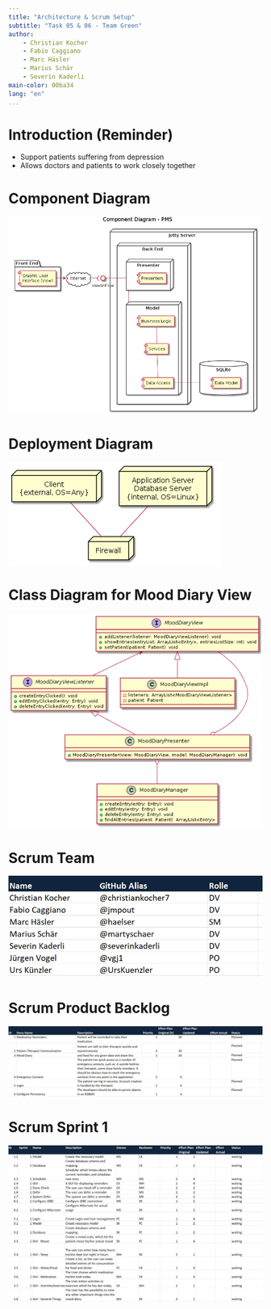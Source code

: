 ```yaml
---
title: "Architecture & Scrum Setup"
subtitle: "Task 05 & 06 - Team Green"
author:
    - Christian Kocher
    - Fabio Caggiano
    - Marc Häsler
    - Marius Schär
    - Severin Kaderli
main-color: 00ba34
lang: "en"
...
```


# Introduction (Reminder)

- Support patients suffering from depression
- Allows doctors and patients to work closely together

# Component Diagram

![Component Diagram](notes/component_diagram.png)

# Deployment Diagram

![Deployment Diagram](notes/deployment_diagram.png)

# Class Diagram for Mood Diary View

![Class Diagram](notes/class_diagram_mooddiaryview.png)

# Scrum Team

![Team](notes/scrum_team.jpg)

# Scrum Product Backlog

![Product Backlog](notes/scrum_product_backlog.jpg)

# Scrum Sprint 1

![Sprint 1](notes/scrum_sprint1.jpg)